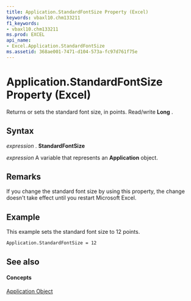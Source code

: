 ```yaml
---
title: Application.StandardFontSize Property (Excel)
keywords: vbaxl10.chm133211
f1_keywords:
- vbaxl10.chm133211
ms.prod: EXCEL
api_name:
- Excel.Application.StandardFontSize
ms.assetid: 368ae001-7471-d104-573a-fc97d761f75e
---
```



# Application.StandardFontSize Property (Excel)

Returns or sets the standard font size, in points. Read/write  **Long** .


## Syntax

 _expression_ . **StandardFontSize**

 _expression_ A variable that represents an **Application** object.


## Remarks

If you change the standard font size by using this property, the change doesn't take effect until you restart Microsoft Excel.


## Example

This example sets the standard font size to 12 points.


```vb
Application.StandardFontSize = 12
```


## See also


#### Concepts


[Application Object](application-object-excel.md)

